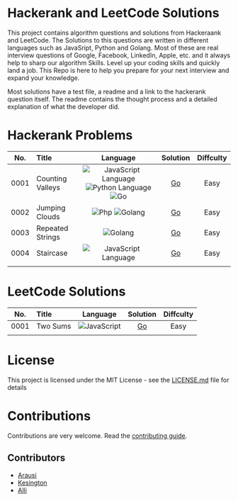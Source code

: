 # Hackerank and LeetCode Solutions

<p>This project contains algorithm questions and solutions from Hackeraank and LeetCode. The Solutions to this questions are written in different languages such as JavaSript, Python and Golang. Most of these are real interview questions of Google, Facebook, LinkedIn, Apple, etc. and it always help to sharp our algorithm Skills. Level up your coding skills and quickly land a job. This Repo is here to help you prepare for your next interview and expand your knowledge. </p>
<p>Most solutions have a test file, a readme and a link to the hackerank question itself. The readme contains the thought process and a detailed explanation of what the developer did.</p>

# Hackerank Problems

| No.  | Title            |                                                                                                                  Language                                                                                                                   |                                              Solution                                              | Diffculty |
| :--: | :--------------- | :-----------------------------------------------------------------------------------------------------------------------------------------------------------------------------------------------------------------------------------------: | :------------------------------------------------------------------------------------------------: | :-------: |
| 0001 | Counting Valleys | <img alt="JavaScript Language" src="https://img.shields.io/badge/javascript-lightgrey"/> <img alt="Python Language" src="https://img.shields.io/badge/-python-lightgrey"/> <img alt="Go" src="https://img.shields.io/badge/-go-lightgrey"/> | [Go](https://github.com/arausly/algo-rhymes/tree/master/hackerank/Easy/counting_valleys/solutions) |   Easy    |
| 0002 | Jumping Clouds   |                                                   <img alt="Php" src="https://img.shields.io/badge/-php-lightgrey"/> <img alt="Golang" src="https://img.shields.io/badge/-go-lightgrey"/>                                                   |  [Go](https://github.com/arausly/algo-rhymes/tree/master/hackerank/Easy/jumping_clouds/solutions)  |   Easy    |
| 0003 | Repeated Strings |                                                                                    <img alt="Golang" src="https://img.shields.io/badge/-go-lightgrey"/>                                                                                     | [Go](https://github.com/arausly/algo-rhymes/tree/master/hackerank/Easy/jumping_cloudss/solutions)  |   Easy    |
| 0004 | Staircase        |                                                                          <img alt="JavaScript Language" src="https://img.shields.io/badge/javascript-lightgrey"/>                                                                           |    [Go](https://github.com/arausly/algo-rhymes/tree/master/hackerank/Easy/stairecase/solutions)    |   Easy    |
|      |                  |                                                                                                                                                                                                                                             |                                                                                                    |

# LeetCode Solutions

| No.  | Title    |                                    Language                                     |                                    Solution                                     | Diffculty |
| :--: | :------- | :-----------------------------------------------------------------------------: | :-----------------------------------------------------------------------------: | :-------: |
| 0001 | Two Sums | <img alt="JavaScript" src="https://img.shields.io/badge/javascript-lightgrey"/> | [Go](https://github.com/arausly/algo-rhymes/tree/master/leet-code/Easy/two_sum) |   Easy    |
|      |          |                                                                                 |                                                                                 |           |

# License

This project is licensed under the MIT License - see the <a href="./LICENSE.md">LICENSE.md</a> file for details

# Contributions

Contributions are very welcome. Read the [contributing guide](https://github.com/arausly/algo-rhymes/blob/main/CONTRIBUTING.md).

## Contributors

<ul>
<li> <a href="https://github.com/arausly">Arausi</a></li>
<li> <a href="https://github.com/donkovah">Kesington</a></li>
<li> <a href="https://github.com/EseAlli">Alli</a></li>
</ul>
